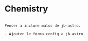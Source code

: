 # Chemistry

```{note}

Penser a inclure matos de jb-astro.

- Ajouter le forma config a jb-astro

```
